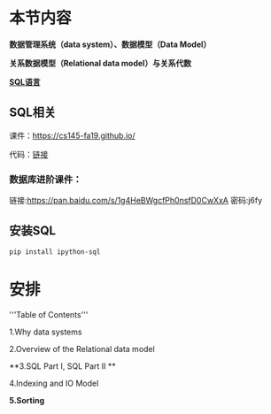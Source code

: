 # 本节内容

**数据管理系统（data system）、数据模型（Data Model）**

**关系数据模型（Relational data model）与关系代数**

**[SQL语言](https://www.w3school.com.cn/sql/sql_syntax.asp)**

## SQL相关

课件：https://cs145-fa19.github.io/

代码：[链接](../cs145-2018)

### 数据库进阶课件：

链接:https://pan.baidu.com/s/1g4HeBWgcfPh0nsfD0CwXxA  密码:j6fy

## 安装SQL

`pip install ipython-sql`

# 安排 

'''Table of Contents'''
 
 1.Why data systems
 
 2.Overview of the Relational data model
 
 **3.SQL Part I, SQL Part II **
 
 4.Indexing and IO Model
 
 **5.Sorting**
